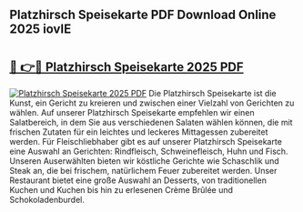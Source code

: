 ## Platzhirsch Speisekarte PDF Download Online 2025 iovIE

# <h2><a href="http://gccnob.nevu.top/?p=Platzhirsch+Speisekarte">🔗 👉🔴 Platzhirsch Speisekarte 2025 PDF</a></h2>

[![Platzhirsch Speisekarte 2025 PDF](https://i.imgur.com/dBaPXMq.png)](http://gccnob.nevu.top/?p=Platzhirsch+Speisekarte)
Die Platzhirsch Speisekarte ist die Kunst, ein Gericht zu kreieren und zwischen einer Vielzahl von Gerichten zu wählen. Auf unserer Platzhirsch Speisekarte empfehlen wir einen Salatbereich, in dem Sie aus verschiedenen Salaten wählen können, die mit frischen Zutaten für ein leichtes und leckeres Mittagessen zubereitet werden. Für Fleischliebhaber gibt es auf unserer Platzhirsch Speisekarte eine Auswahl an Gerichten: Rindfleisch, Schweinefleisch, Huhn und Fisch. Unseren Auserwählten bieten wir köstliche Gerichte wie Schaschlik und Steak an, die bei frischem, natürlichem Feuer zubereitet werden. Unser Restaurant bietet eine große Auswahl an Desserts, von traditionellen Kuchen und Kuchen bis hin zu erlesenen Crème Brûlée und Schokoladenburdel.
